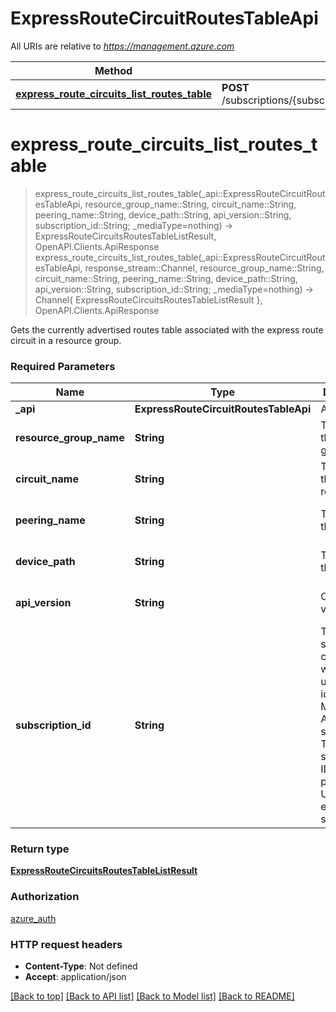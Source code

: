 # ExpressRouteCircuitRoutesTableApi

All URIs are relative to *https://management.azure.com*

Method | HTTP request | Description
------------- | ------------- | -------------
[**express_route_circuits_list_routes_table**](ExpressRouteCircuitRoutesTableApi.md#express_route_circuits_list_routes_table) | **POST** /subscriptions/{subscriptionId}/resourceGroups/{resourceGroupName}/providers/Microsoft.Network/expressRouteCircuits/{circuitName}/peerings/{peeringName}/routeTables/{devicePath} | 


# **express_route_circuits_list_routes_table**
> express_route_circuits_list_routes_table(_api::ExpressRouteCircuitRoutesTableApi, resource_group_name::String, circuit_name::String, peering_name::String, device_path::String, api_version::String, subscription_id::String; _mediaType=nothing) -> ExpressRouteCircuitsRoutesTableListResult, OpenAPI.Clients.ApiResponse <br/>
> express_route_circuits_list_routes_table(_api::ExpressRouteCircuitRoutesTableApi, response_stream::Channel, resource_group_name::String, circuit_name::String, peering_name::String, device_path::String, api_version::String, subscription_id::String; _mediaType=nothing) -> Channel{ ExpressRouteCircuitsRoutesTableListResult }, OpenAPI.Clients.ApiResponse



Gets the currently advertised routes table associated with the express route circuit in a resource group.

### Required Parameters

Name | Type | Description  | Notes
------------- | ------------- | ------------- | -------------
 **_api** | **ExpressRouteCircuitRoutesTableApi** | API context | 
**resource_group_name** | **String**| The name of the resource group. | [default to nothing]
**circuit_name** | **String**| The name of the express route circuit. | [default to nothing]
**peering_name** | **String**| The name of the peering. | [default to nothing]
**device_path** | **String**| The path of the device. | [default to nothing]
**api_version** | **String**| Client API version. | [default to nothing]
**subscription_id** | **String**| The subscription credentials which uniquely identify the Microsoft Azure subscription. The subscription ID forms part of the URI for every service call. | [default to nothing]

### Return type

[**ExpressRouteCircuitsRoutesTableListResult**](ExpressRouteCircuitsRoutesTableListResult.md)

### Authorization

[azure_auth](../README.md#azure_auth)

### HTTP request headers

 - **Content-Type**: Not defined
 - **Accept**: application/json

[[Back to top]](#) [[Back to API list]](../README.md#api-endpoints) [[Back to Model list]](../README.md#models) [[Back to README]](../README.md)

